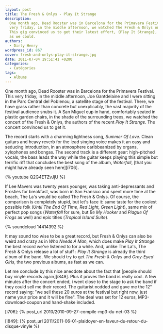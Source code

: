 ```yaml
---
layout: post
title: The Fresh & Onlys - Play It Strange
description:
  One month ago, Dead Rooster was in Barcelona for the Primavera Festival. This
  very friday, in the middle afternoon, we watched The Fresh & Onlys on stage.
  This gig convinced us to get their latest effort, {Play It Strange}, as soon
  as we could.
authors:
  - Dirty Henry
wordpress_id: 867
cover: fresh-and-onlys-play-it-strange.jpg
date: 2011-07-04 19:51:41 +0200
categories:
  - Catégories
tags:
  - Albums
---
```


One month ago, Dead Rooster was in Barcelona for the Primavera Festival. This
very friday, in the middle afternoon, Joe Gantdelaine and I were sitting in the
Parc Central del Poblenou, a satellite stage of the festival. There, we have
grass rather than concrete but unexplicably, the vast majority of the festival
audience snubs it. A San Miguel cup in hand, comfortably seated in plastic
garden chairs, in the shade of the surrounding trees, we watched the concert of
the Fresh & Onlys, the authors of the recent _Play It Strange_. The concert
convinced us to get it.

The record starts with a charming lightness song, _Summer Of Love_. Clean
guitars and heavy reverb for the lead singing voice makes it an easy and
seducing introduction, in an atmosphere caribbeanized by organs, xylophones and
bongas. The second track is a different gear: high-pitched vocals, the bass
leads the way while the guitar keeps playing this simple but terrific riff that
concludes the best song of the album, _Waterfall_, [that you might have already
seen here][i706].

{% youtube Q2G4ETZvJjU %}

If Lee Mavers was twenty years younger, was taking anti-depressants and Frosties
for breakfast, was born in San Fransico and spent more time at the beach, The
La's would be called The Fresh & Onlys. Of course, the comparison is completely
stupid, but let's face it: same taste for the coolest possible folk (_Until The
End Of Time_, _Red Light, Green Light_), same mix of perfect pop songs
(_Waterfall_ for sure, but _Be My Hooker_ and _Plague Of Frogs_ as well) and
epic titles (_Tropical Island Suite_).

{% soundcloud 14414392 %}

It may sound too wise to be a great record, but Fresh & Onlys can also be weird
and crazy as in _Who Needs A Man_, which does make _Play It Strange_ the best
record we've listened to for a while. And, unlike The La's, The Fresh & Onlys
release a lot of stuff : _Play It Strange_ is already the third album of the
band. We should try to get _The Fresh & Onlys_ and _Grey-Eyed Girls_, the two
previous albums, as fast as we can.

Let me conclude by this nice anecdote about the fact that [people should buy
vinyle records again][i849]. Plus it proves the band is really cool. A few
minutes after the concert ended, i went close to the stage to ask the band if
they could sell me their record. The guitarist nodded and gave me the 12" record
saying: "we sell these 20 euros at the festival but right now, just name your
price and it will be fine". The deal was set for 12 euros, MP3-download-coupon
and hand-shake included.

[i706]: {% post_url 2010/2010-09-27-compile-mp3-du-net-03 %}

[i849]:
{% post_url 2011/2011-06-01-plaidoyer-en-faveur-du-retour-du-disque-vinyle %}
